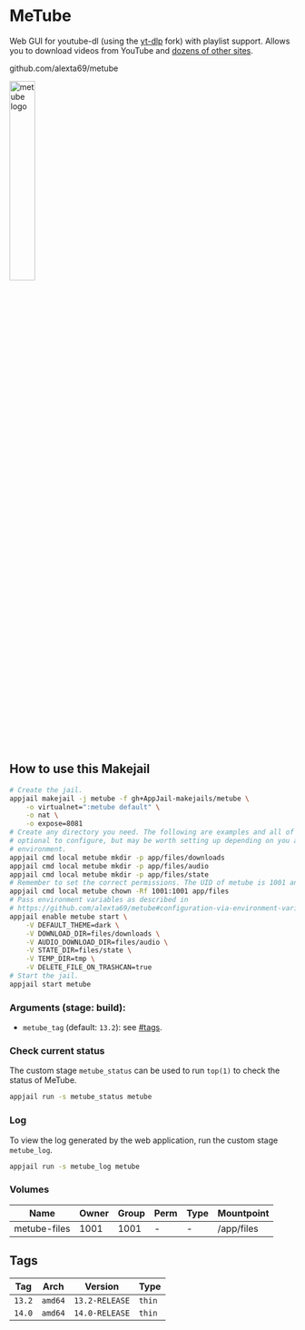 # MeTube

Web GUI for youtube-dl (using the [yt-dlp](https://github.com/yt-dlp/yt-dlp) fork) with playlist support. Allows you to download videos from YouTube and [dozens of other sites](https://github.com/yt-dlp/yt-dlp/blob/master/supportedsites.md).

github.com/alexta69/metube

<img src="https://raw.githubusercontent.com/alexta69/metube/master/favicon/android-chrome-384x384.png" alt="metube logo" width="30%" height="auto">

## How to use this Makejail

```sh
# Create the jail.
appjail makejail -j metube -f gh+AppJail-makejails/metube \
    -o virtualnet=":metube default" \
    -o nat \
    -o expose=8081
# Create any directory you need. The following are examples and all of them are
# optional to configure, but may be worth setting up depending on you and your
# environment.
appjail cmd local metube mkdir -p app/files/downloads
appjail cmd local metube mkdir -p app/files/audio
appjail cmd local metube mkdir -p app/files/state
# Remember to set the correct permissions. The UID of metube is 1001 and its GID is 1001.
appjail cmd local metube chown -Rf 1001:1001 app/files
# Pass environment variables as described in
# https://github.com/alexta69/metube#configuration-via-environment-variables
appjail enable metube start \
    -V DEFAULT_THEME=dark \
    -V DOWNLOAD_DIR=files/downloads \
    -V AUDIO_DOWNLOAD_DIR=files/audio \
    -V STATE_DIR=files/state \
    -V TEMP_DIR=tmp \
    -V DELETE_FILE_ON_TRASHCAN=true
# Start the jail.
appjail start metube
```

### Arguments (stage: build):

* `metube_tag` (default: `13.2`): see [#tags](#tags).

### Check current status

The custom stage `metube_status` can be used to run `top(1)` to check the status of MeTube.

```sh
appjail run -s metube_status metube
```

### Log

To view the log generated by the web application, run the custom stage `metube_log`.

```sh
appjail run -s metube_log metube
```

### Volumes

| Name         | Owner | Group | Perm | Type | Mountpoint  |
| ------------ | ----- | ----- | ---- | ---- | ----------- |
| metube-files | 1001  | 1001  |  -   |  -   | /app/files  |

## Tags

| Tag    | Arch    | Version        | Type   |
| ------ | ------- | -------------- | ------ |
| `13.2` | `amd64` | `13.2-RELEASE` | `thin` |
| `14.0` | `amd64` | `14.0-RELEASE` | `thin` |
